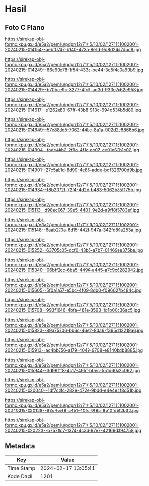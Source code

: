 # Hasil

## Foto C Plano

https://sirekap-obj-formc.kpu.go.id/e5a2/pemilu/pdpr/12/71/15/10/02/1271151002001-20240215-014154--aebf0747-b140-473a-8e1d-9d8d24d7dbc8.jpg

https://sirekap-obj-formc.kpu.go.id/e5a2/pemilu/pdpr/12/71/15/10/02/1271151002001-20240215-014249--66e90e78-1f54-433e-be44-3c5f4d0a90b9.jpg

https://sirekap-obj-formc.kpu.go.id/e5a2/pemilu/pdpr/12/71/15/10/02/1271151002001-20240215-014429--b70bce9c-3277-4fc9-ad3d-933e7c62e958.jpg

https://sirekap-obj-formc.kpu.go.id/e5a2/pemilu/pdpr/12/71/15/10/02/1271151002001-20240215-014617--e1262e80-67ff-43b8-913c-694d536b5d89.jpg

https://sirekap-obj-formc.kpu.go.id/e5a2/pemilu/pdpr/12/71/15/10/02/1271151002001-20240215-014649--57e88dd5-7062-44bc-8a1a-902d2e8866b6.jpg

https://sirekap-obj-formc.kpu.go.id/e5a2/pemilu/pdpr/12/71/15/10/02/1271151002001-20240215-014804--fade4bb2-2f8a-4f1e-ac07-ce01c62b1c02.jpg

https://sirekap-obj-formc.kpu.go.id/e5a2/pemilu/pdpr/12/71/15/10/02/1271151002001-20240215-014901--27c5ab1d-8d90-4e86-adde-bdf326700d9b.jpg

https://sirekap-obj-formc.kpu.go.id/e5a2/pemilu/pdpr/12/71/15/10/02/1271151002001-20240215-014934--f8b2072f-72f4-4d2d-b483-5062b85f175b.jpg

https://sirekap-obj-formc.kpu.go.id/e5a2/pemilu/pdpr/12/71/15/10/02/1271151002001-20240215-015113--d98ec067-39e5-4403-9e2d-a9ff8f6783ef.jpg

https://sirekap-obj-formc.kpu.go.id/e5a2/pemilu/pdpr/12/71/15/10/02/1271151002001-20240215-015148--6aab270a-6d15-442f-947a-342fd80a253a.jpg

https://sirekap-obj-formc.kpu.go.id/e5a2/pemilu/pdpr/12/71/15/10/02/1271151002001-20240215-015252--63705c05-dcf0-43b5-a7b7-01469ee375be.jpg

https://sirekap-obj-formc.kpu.go.id/e5a2/pemilu/pdpr/12/71/15/10/02/1271151002001-20240215-015340--06bff2cc-6ba5-4496-a445-a7c9c6282942.jpg

https://sirekap-obj-formc.kpu.go.id/e5a2/pemilu/pdpr/12/71/15/10/02/1271151002001-20240215-015605--5f0a1a57-e5bc-4f09-8db0-f096027b484c.jpg

https://sirekap-obj-formc.kpu.go.id/e5a2/pemilu/pdpr/12/71/15/10/02/1271151002001-20240215-015708--993f1646-4bfa-481e-8593-1d1b00c36ac5.jpg

https://sirekap-obj-formc.kpu.go.id/e5a2/pemilu/pdpr/12/71/15/10/02/1271151002001-20240215-015823--89a75806-bb6c-46e2-8da6-f395dd2219a6.jpg

https://sirekap-obj-formc.kpu.go.id/e5a2/pemilu/pdpr/12/71/15/10/02/1271151002001-20240215-015913--ac4bb756-a179-4049-9708-e8140bdb8885.jpg

https://sirekap-obj-formc.kpu.go.id/e5a2/pemilu/pdpr/12/71/15/10/02/1271151002001-20240215-015944--3d99f1f8-4c17-495f-b0ec-551d60a2c062.jpg

https://sirekap-obj-formc.kpu.go.id/e5a2/pemilu/pdpr/12/71/15/10/02/1271151002001-20240215-020040--1df7cdfc-282e-472e-9bdd-e4e4e4f8d51b.jpg

https://sirekap-obj-formc.kpu.go.id/e5a2/pemilu/pdpr/12/71/15/10/02/1271151002001-20240215-020128--63c4e5f8-a451-40fd-9f8a-8e10fd5f2b32.jpg

https://sirekap-obj-formc.kpu.go.id/e5a2/pemilu/pdpr/12/71/15/10/02/1271151002001-20240215-020223--b757ffc7-1374-4c3d-97e7-42169d394758.jpg


## Metadata

| Key        | Value               |
| ---------- | ------------------- |
| Time Stamp | 2024-02-17 13:05:41 |
| Kode Dapil | 1201                |



